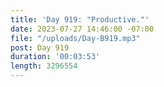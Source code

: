 ```yaml
---
title: 'Day 919: "Productive."'
date: 2023-07-27 14:46:00 -07:00
file: "/uploads/Day-B919.mp3"
post: Day 919
duration: '00:03:53'
length: 3296554
---
```


